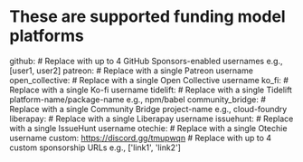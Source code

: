 # These are supported funding model platforms

github: # Replace with up to 4 GitHub Sponsors-enabled usernames e.g., [user1, user2]
patreon: # Replace with a single Patreon username open_collective: # Replace with a single Open Collective username
ko_fi: # Replace with a single Ko-fi username tidelift: # Replace with a single Tidelift platform-name/package-name
e.g., npm/babel community_bridge: # Replace with a single Community Bridge project-name e.g., cloud-foundry liberapay: #
Replace with a single Liberapay username issuehunt: # Replace with a single IssueHunt username otechie: # Replace with a
single Otechie username custom: https://discord.gg/tmupwqn # Replace with up to 4 custom sponsorship URLs
e.g., ['link1', 'link2']
